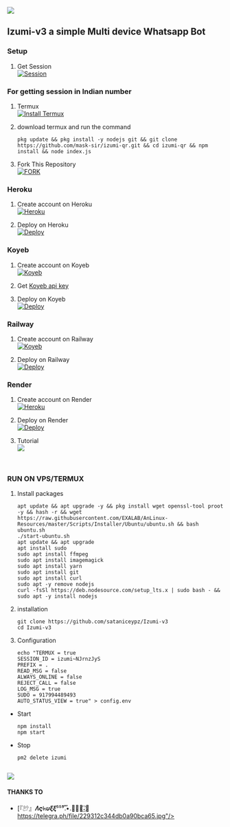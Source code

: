 <a><img src='https://i.imgur.com/LyHic3i.gif'/></a>

## Izumi-v3 a simple Multi device Whatsapp Bot   
### Setup 
1. Get Session
   <br>
<a href='https://izumi.maskser.me' target="_blank"><img alt='Session' src='https://img.shields.io/badge/Session-V3100000?style=for-the-badge&logo=render&logoColor=white&labelColor=black&color=black'/></a>

 
### For getting session in Indian number
1.  Termux
    <br>
<a href='https://www.mediafire.com/file/iogcejb8629yv63/base.apk/file' target="_blank"><img alt='Install Termux' src='https://img.shields.io/badge/Install Termux-V2100000?style=for-the-badge&logo=scan&logoColor=white&labelColor=black&color=black'/></a>

2. download termux and run the command
    ```
   pkg update && pkg install -y nodejs git && git clone https://github.com/mask-sir/izumi-qr.git && cd izumi-qr && npm install && node index.js
   ```

1. Fork This Repository
   <br>
<a href='https://github.com/sataniceypz/Izumi-V3/fork' target="_blank"><img alt='FORK' src='https://img.shields.io/badge/fork-100000?style=for-the-badge&logo=github&logoColor=white&labelColor=black&color=black'/></a>

### Heroku
1. Create account on Heroku
   <br>
<a href='https://signup.heroku.com/' target="_blank"><img alt='Heroku' src='https://img.shields.io/badge/-Create-black?style=for-the-badge&logo=heroku&logoColor=white'/></a>

2. Deploy on Heroku
   <br>
<a href='https://api.maskser.me/deploy' target="_blank"><img alt='Deploy' src='https://img.shields.io/badge/-Deploy-black?style=for-the-badge&logo=heroku&logoColor=white'/></a>

### Koyeb
1. Create account on Koyeb
   <br>
<a href='https://koyeb.com' target="_blank"><img alt='Koyeb' src='https://img.shields.io/badge/-Create-black?style=for-the-badge&logo=koyeb&logoColor=white'/></a>

2. Get [Koyeb api key](https://app.koyeb.com/account/api)

3. Deploy on Koyeb
   <br>
<a href='https://izumi-web.vercel.app/koyeb' target="_blank"><img alt='Deploy' src='https://img.shields.io/badge/-Deploy-black?style=for-the-badge&logo=koyeb&logoColor=white'/></a>

### Railway
1. Create account on Railway
   <br>
<a href='https://railway.app/login' target="_blank"><img alt='Koyeb' src='https://img.shields.io/badge/-Create-black?style=for-the-badge&logo=railway&logoColor=white'/></a>

2. Deploy on Railway
   <br>
<a href='https://railway.app/template/jE4mV4?referralCode=RUBiix' target="_blank"><img alt='Deploy' src='https://img.shields.io/badge/-Deploy-black?style=for-the-badge&logo=railway&logoColor=white'/></a>

### Render
1. Create account on Render
   <br>
<a href='https://render.com' target="_blank"><img alt='Heroku' src='https://img.shields.io/badge/-Create-black?style=for-the-badge&logo=Render&logoColor=white'/></a>

2. Deploy on Render
   <br>
<a href='https://izumi-web.vercel.app/render' target="_blank"><img alt='Deploy' src='https://img.shields.io/badge/-Deploy-black?style=for-the-badge&logo=Render&logoColor=white'/></a>

3. Tutorial
   <br>
<a href="https://youtu.be/c9jQJK9rasU?si=Suz_JfA2TRmJSVVM"><img align="center" src="https://img.shields.io/badge/-Watch-black?style=for-the-badge&logo=Render&logoColor=white" /></a>
 </p>
 </br>
 
### RUN ON VPS/TERMUX

1. Install packages
   ```
   apt update && apt upgrade -y && pkg install wget openssl-tool proot -y && hash -r && wget https://raw.githubusercontent.com/EXALAB/AnLinux-Resources/master/Scripts/Installer/Ubuntu/ubuntu.sh && bash ubuntu.sh
   ./start-ubuntu.sh
   apt update && apt upgrade
   apt install sudo
   sudo apt install ffmpeg
   sudo apt install imagemagick
   sudo apt install yarn
   sudo apt install git
   sudo apt install curl
   sudo apt -y remove nodejs
   curl -fsSl https://deb.nodesource.com/setup_lts.x | sudo bash - && sudo apt -y install nodejs
   ```
2. installation
   ```
   git clone https://github.com/sataniceypz/Izumi-v3
   cd Izumi-v3
4. Configuration
   ```
   echo "TERMUX = true
   SESSION_ID = izumi~NJrnzJyS
   PREFIX = .
   READ_MSG = false
   ALWAYS_ONLINE = false
   REJECT_CALL = false
   LOG_MSG = true
   SUDO = 917994489493
   AUTO_STATUS_VIEW = true" > config.env
   ```
- Start
  ```
  npm install
  npm start
  ```
- Stop
  ```
  pm2 delete izumi
    
<a><img src='https://i.imgur.com/LyHic3i.gif'/></a>

#### THANKS TO
- [『𔑺』𝜦𝝇𐱅𝝊𝝃𝝃⁵⁵⁵𝅃፝֟•𝅃꯭᳚🐲𝆺𝅥⃝🐉https://telegra.ph/file/229312c344db0a90bca65.jpg"/></a>

